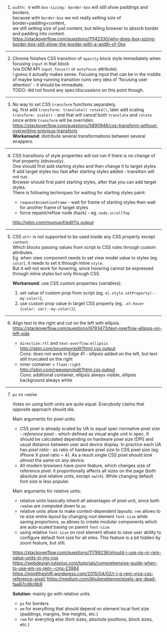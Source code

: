 1. `width: 0` with `box-sizing: border-box` will still show paddings and borders.  
    because with `border-box` we not really setting size of border+padding+content,  
    we still setting size of just content, but telling browser to absorb border and padding into content.  
    https://stackoverflow.com/questions/11142330/why-does-box-sizing-border-box-still-show-the-border-with-a-width-of-0px

---

2. Chrome finishes CSS transition of `opacity` block style immediately when focusing `input` in that block  
    (via DOM API `input.focus()` or `autofocus` attribute).  
    I guess it actually makes sense. Focusing input that can be in the middle of maybe long-running transition
    ruins very idea of 'focusing user attention' - it should be immediate.  
    TODO: did not found any spec/discussions on this point though.

---  

3. No way to set CSS `transform` functions separately.  
    eg. first add `transform: translate() rotate()`, later add scaling `transform: scale()` - and that will cancel both `translate` and `rotate` since entire `transform` will be overriden.  
    https://stackoverflow.com/questions/5890948/css-transform-without-overwriting-previous-transform  
    __Workaround__: distribute several transformations between several wrappers.  

---

4. CSS transitions of style properties will not run if there is no change of that property (obviously).  
    One should first add starting styles and then change it to target styles.  
    If add target styles too fast after starting styles added - transition will not run.  
    Browser should first paint starting styles, after that you can add target styles.  
    There is following techniques for waiting for starting styles paint:  
    - `requestAnimationFrame` - wait for frame of starting styles
      then wait for another frame of target styles
    - force repaint/reflow node (hack) - eg. `node.scrollTop`  

    http://jsbin.com/mumujof/edit?js,output

---

5. CSS `attr` is not supported to be used inside any CSS property except `content`.  
    Which blocks passing values from script to CSS rules through custom attributes.  
    Eg. when view component needs to set view model value to styles (eg. `color`), it needs to set it through inline `style`.  
    But it will not work for hovering, since hovering cannot be expressed through inline styles but only through CSS.  

    **Workaround**: use CSS custom properties (variables):
    1. set value of custom prop from script (eg. `el.style.setProperty(--my-color)`),
    2. use custom prop value in target CSS property (eg. `.el:hover {color: var(--my-color)}`).

---

6. Align text to the right and cut on the left with ellipsis.  
    https://stackoverflow.com/questions/9793473/text-overflow-ellipsis-on-left-side  

    - `direction:rtl` and `text-overflow:ellipsis`  
        http://jsbin.com/socemoy/edit?html,css,output  
        Cons: does not work in Edge 41 - ellipsis added on the left, but text still truncated on the right
    - inner container + `float:right`  
        http://jsbin.com/rawoqon/edit?html,css,output  
        Cons: additional container, ellipsis always visible, ellipsis background always white

---

7. `px` vs `rem`/`em`  

    Votes on using both units are quite equal.
    Everybody claims that opposite approach should die.  

    Main arguments for pixel units:
    - CSS pixel is already scaled by UA to equal spec normative pixel size - *reference pixel* - which defined as visual angle unit in spec. It should be calculated depending on hardware pixel size (DPI) and usual distance between user and device display. In practice each UA has *pixel ratio* - as ratio of hardware pixel size to CSS pixel size (eg. iPhone X pixel ratio = 4). As a result single CSS pixel should look *almost* the same on any device.  
    - All modern browsers have *zoom* feature, which changes size of reference pixel: it proportionally affects all sizes on the page (both absolute and relative units, except `vw`/`vh`). While changing default font size is less popular.

    Main arguments for relative units:  
    - relative units basically inherit all advantages of pixel unit, since both `rem`/`em` are computed down to `px`
    - relative units allow to make context-dependent layouts: `rem` allows to re-size entire layout by changing root element `font-size` while saving proportions, `em` allows to create modular components which are auto-scaled basing on parent `font-size`.
    - using relative `font-size` on root element allows to save user ability to configure default font size for all sites. This feature is a bit hidden by zoom feature, but still.

    https://stackoverflow.com/questions/11799236/should-i-use-px-or-rem-value-units-in-my-css
    https://webdesign.tutsplus.com/tutorials/comprehensive-guide-when-to-use-em-vs-rem--cms-23984
    https://mindtheshift.wordpress.com/2015/04/02/r-i-p-rem-viva-css-reference-pixel/
    https://medium.com/@julienetienne/pixels-are-dead-faa87cd8c8b9


    **Solution**: mainly go with relative units.
    - `px` for borders
    - `em` for everything that should depend on element local font size (paddings, margins, line-heights, etc.)
    - `rem` for everyting else (font sizes, absolute positions, block sizes, etc.)

